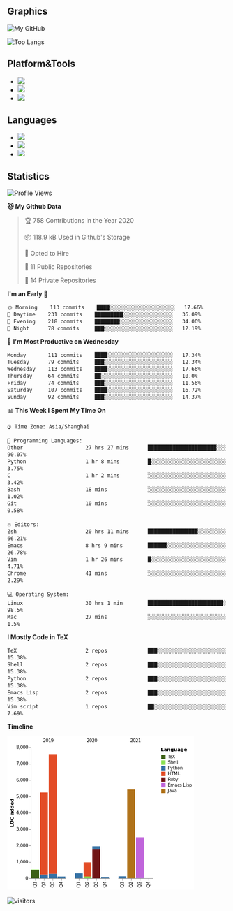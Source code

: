 ## Graphics

![My GitHub](https://github-readme-stats.vercel.app/api?username=SteamedFish&count_private=true&show_icons=true&theme=buefy&include_all_commits=false)

![Top Langs](https://github-readme-stats.vercel.app/api/top-langs/?username=SteamedFish&theme=buefy&hide=ruby&count_private=true&show_icons=true&layout=compact)

## Platform&Tools

* [![](https://img.shields.io/badge/ArchLinux--purple?style=flat-square&logo=ArchLinux)](https://www.archlinux.org/)
* [![](https://img.shields.io/badge/Gentoo-testing-purple?style=flat-square&logo=Gentoo)](https://www.gentoo.org/)
* [![](https://img.shields.io/badge/Doom%20Emacs-28-blue?style=flat-square&logo=Gnu%20emacs&logoColor=white)](https://www.gnu.org/software/emacs/)

## Languages

* [![](https://img.shields.io/badge/-Python-3776AB?style=flat-square&logo=python&logoColor=white)](https://www.python.org/)
* [![](https://img.shields.io/badge/-Bash-00ADD8?style=flat-square&logo=Gnu-bash&logoColor=white)](https://www.gnu.org/software/bash/)
* [![](https://img.shields.io/badge/-Go-00ADD8?style=flat-square&logo=go&logoColor=white)](https://golang.org/)

## Statistics

<!--START_SECTION:waka-->
![Profile Views](http://img.shields.io/badge/Profile%20Views-29-blue)

**🐱 My Github Data** 

> 🏆 758 Contributions in the Year 2020
 > 
> 📦 118.9 kB Used in Github's Storage 
 > 
> 💼 Opted to Hire
 > 
> 📜 11 Public Repositories
 > 
> 🔑 14 Private Repositories 

**I'm an Early 🐤** 

```text
🌞 Morning    113 commits    ████░░░░░░░░░░░░░░░░░░░░░   17.66% 
🌆 Daytime    231 commits    █████████░░░░░░░░░░░░░░░░   36.09% 
🌃 Evening    218 commits    ████████░░░░░░░░░░░░░░░░░   34.06% 
🌙 Night      78 commits     ███░░░░░░░░░░░░░░░░░░░░░░   12.19%

```
📅 **I'm Most Productive on Wednesday** 

```text
Monday       111 commits    ████░░░░░░░░░░░░░░░░░░░░░   17.34% 
Tuesday      79 commits     ███░░░░░░░░░░░░░░░░░░░░░░   12.34% 
Wednesday    113 commits    ████░░░░░░░░░░░░░░░░░░░░░   17.66% 
Thursday     64 commits     ██░░░░░░░░░░░░░░░░░░░░░░░   10.0% 
Friday       74 commits     ███░░░░░░░░░░░░░░░░░░░░░░   11.56% 
Saturday     107 commits    ████░░░░░░░░░░░░░░░░░░░░░   16.72% 
Sunday       92 commits     ███░░░░░░░░░░░░░░░░░░░░░░   14.37%

```


📊 **This Week I Spent My Time On** 

```text
⌚︎ Time Zone: Asia/Shanghai

💬 Programming Languages: 
Other                    27 hrs 27 mins      ██████████████████████░░░   90.07% 
Python                   1 hr 8 mins         █░░░░░░░░░░░░░░░░░░░░░░░░   3.75% 
C                        1 hr 2 mins         ░░░░░░░░░░░░░░░░░░░░░░░░░   3.42% 
Bash                     18 mins             ░░░░░░░░░░░░░░░░░░░░░░░░░   1.02% 
Git                      10 mins             ░░░░░░░░░░░░░░░░░░░░░░░░░   0.58%

🔥 Editors: 
Zsh                      20 hrs 11 mins      ████████████████░░░░░░░░░   66.21% 
Emacs                    8 hrs 9 mins        ██████░░░░░░░░░░░░░░░░░░░   26.78% 
Vim                      1 hr 26 mins        █░░░░░░░░░░░░░░░░░░░░░░░░   4.71% 
Chrome                   41 mins             ░░░░░░░░░░░░░░░░░░░░░░░░░   2.29%

💻 Operating System: 
Linux                    30 hrs 1 min        ████████████████████████░   98.5% 
Mac                      27 mins             ░░░░░░░░░░░░░░░░░░░░░░░░░   1.5%

```

**I Mostly Code in TeX** 

```text
TeX                      2 repos             ███░░░░░░░░░░░░░░░░░░░░░░   15.38% 
Shell                    2 repos             ███░░░░░░░░░░░░░░░░░░░░░░   15.38% 
Python                   2 repos             ███░░░░░░░░░░░░░░░░░░░░░░   15.38% 
Emacs Lisp               2 repos             ███░░░░░░░░░░░░░░░░░░░░░░   15.38% 
Vim script               1 repos             ██░░░░░░░░░░░░░░░░░░░░░░░   7.69%

```


**Timeline**

![Chart not found](https://github.com/SteamedFish/SteamedFish/blob/master/charts/bar_graph.png) 


<!--END_SECTION:waka-->

![visitors](https://visitor-badge.laobi.icu/badge?page_id=SteamedFish.SteamedFish)
